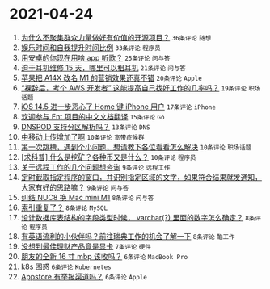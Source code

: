# 2021-04-24

1. [为什么不聚集群众力量做好有价值的开源项目？](https://www.v2ex.com/t/772865) `36条评论` `随想`
1. [娱乐时间和自我提升时间比例](https://www.v2ex.com/t/772866) `33条评论` `程序员`
1. [用安卓的你现在用啥 app 听歌？](https://www.v2ex.com/t/772935) `25条评论` `问与答`
1. [迫于耳机维修 15 天，哪里可以租耳机](https://www.v2ex.com/t/772892) `21条评论` `问与答`
1. [苹果把 A14X 改名 M1 的营销效果还真不错](https://www.v2ex.com/t/772919) `20条评论` `Apple`
1. [“裸辞后，考个 AWS 开发者” 这能提高自己找好工作的几率吗？](https://www.v2ex.com/t/772862) `19条评论` `职场话题`
1. [iOS 14.5 进一步恶心了 Home 键 iPhone 用户](https://www.v2ex.com/t/772926) `17条评论` `iPhone`
1. [欢迎参与 Ent 项目的中文文档翻译](https://www.v2ex.com/t/772915) `15条评论` `Go`
1. [DNSPOD 支持分区解析吗？](https://www.v2ex.com/t/772872) `13条评论` `DNS`
1. [中移动上传增加了啊](https://www.v2ex.com/t/772893) `10条评论` `宽带症候群`
1. [第一次跳槽，遇到个小问题，想请教下各位看看怎么解决](https://www.v2ex.com/t/772874) `10条评论` `职场话题`
1. [[求科普] 什么是挖矿？各种币又是什么？](https://www.v2ex.com/t/772869) `10条评论` `程序员`
1. [关于远程工作的几个问题想咨询](https://www.v2ex.com/t/772906) `9条评论` `远程工作`
1. [定时截取指定程序的窗口，并识别指定区域的文字，如果符合结果就发通知，大家有好的思路嘛？](https://www.v2ex.com/t/772885) `9条评论` `问与答`
1. [纠结 NUC8 换 Mac mini M1](https://www.v2ex.com/t/772947) `8条评论` `问与答`
1. [索引重复了？](https://www.v2ex.com/t/772917) `8条评论` `MySQL`
1. [设计数据库表结构的字段类型时候， varchar(?) 里面的数字怎么确定？](https://www.v2ex.com/t/772901) `8条评论` `程序员`
1. [有英语流利的小伙伴吗？前往瑞典工作的机会了解一下](https://www.v2ex.com/t/772890) `8条评论` `酷工作`
1. [没想到最佳理财产品竟是显卡](https://www.v2ex.com/t/772875) `7条评论` `硬件`
1. [朋友的全新 16 寸 mbp 该收吗？](https://www.v2ex.com/t/772961) `6条评论` `MacBook Pro`
1. [k8s 困惑](https://www.v2ex.com/t/772916) `6条评论` `Kubernetes`
1. [Appstore 有举报渠道吗？](https://www.v2ex.com/t/772912) `6条评论` `Apple`
